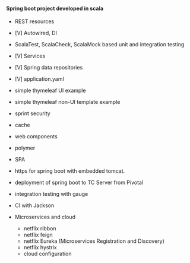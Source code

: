 #### Spring boot project developed in scala

- REST resources
- [V] Autowired, DI
- ScalaTest, ScalaCheck, ScalaMock based unit and integration testing
- [V] Services
- [V] Spring data repositories
- [V] application.yaml
- simple thymeleaf UI example
- simple thymeleaf non-UI template example
- sprint security
- cache
- web components
- polymer
- SPA
- https for spring boot with embedded tomcat.
- deployment of spring boot to TC Server from Pivotal
- integration testing with gauge
- CI with Jackson

- Microservices and cloud
    - netflix ribbon
    - netflix feign
    - netflix Eureka (Microservices Registration and Discovery)
    - netflix hystrix
    - cloud configuration

